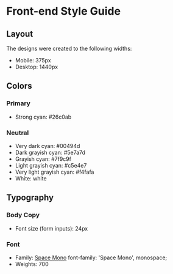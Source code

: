 # Front-end Style Guide

## Layout

The designs were created to the following widths:

- Mobile: 375px
- Desktop: 1440px

## Colors

### Primary

- Strong cyan: #26c0ab


### Neutral

- Very dark cyan: #00494d
- Dark grayish cyan: #5e7a7d
- Grayish cyan: #7f9c9f
- Light grayish cyan: #c5e4e7
- Very light grayish cyan: #f4fafa
- White: white

## Typography

### Body Copy

- Font size (form inputs): 24px

### Font

- Family: [Space Mono](https://fonts.google.com/specimen/Space+Mono)
font-family: 'Space Mono', monospace;
- Weights: 700

